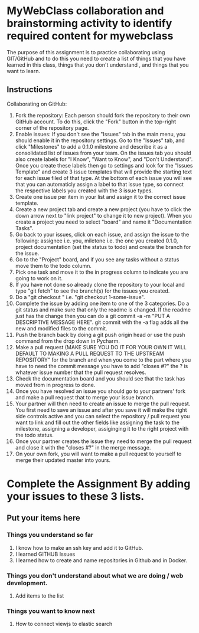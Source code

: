 # MyWebClass collaboration and brainstorming activity to identify required content for mywebclass

The purpose of this assignment is to practice collaborating using GIT/GitHub and to do this you need to create a list of things that you have learned in this class, things that you don't understand , and things that you want to learn.  

## Instructions
Collaborating on GitHub:

1. Fork the repository: Each person should fork the repository to their own GitHub account. To do this, click the "Fork" button in the top-right corner of the repository page.
2. Enable issues: If you don't see the "Issues" tab in the main menu, you should enable it in the repository settings. Go to the "Issues" tab, and click "Milestones" to add a 0.1.0 milestone and describe it as a consolidated list of issues from your team.  On the issues tab you should also create labels for "I Know", "Want to Know", and "Don't Understand".  Once you create these labels then go to settings and look for the "Issues Template" and create 3 issue templates that will provide the starting text for each issue filed of that type.  At the bottom of each issue you will see that you can automaticly assign a label to that issue type, so connect the respective labels you created with the 3 issue types.
3. Create one issue per item in your list and assign it to the correct issue template.  
4. Create a new project tab and create a new project (you have to click the down arrow next to "link project" to change it to new project). When you create a project you need to select "board" and name it "Documentation Tasks".
5.  Go back to your issues, click on each issue, and assign the issue to the following: assignee i.e. you, miletone i.e. the one you created 0.1.0, project documentation (set the status to todo) and create the branch for the issue.
4. Go to the "Project" board, and if you see any tasks without a status move them to the todo column.  
5. Pick one task and move it to the in progress column to indicate you are going to work on it.
6. If you have not done so already clone the repository to your local and type "git fetch" to see the branch(s) for the issues you created. 
7.  Do a "git checkout <name of branch>" i.e. "git checkout 1-some-issue".
8.  Complete the issue by adding one item to one of the 3 categories.  Do a git status and make sure that only the readme is changed.  If the readme just has the change then you can do a git commit -a -m "PUT A DESCRIPTIVE MESSAGE HERE".  git commit with the -a flag adds all the new and modified files to the commit.
9. Push the branch back by doing a git push origin head or use the push command from the drop down in Pycharm.  
10.  Make a pull request (MAKE SURE YOU DO IT FOR YOUR OWN IT WILL DEFAULT TO MAKING A PULL REQUEST TO THE UPSTREAM REPOSITORY" for the branch and when you come to the part where you have to need the commit message you have to add "closes #?"  the ? is whatever issue number that the pull request resolves.
11.  Check the documentation board and you should see that the task has moved from in progress to done.
12.  Once you have resolved an issue you should go to your partners' fork and make a pull request that to merge your issue branch.  
13.  Your partner will then need to create an issue to merge the pull request.  You first need to save an issue and after you save it will make the right side controls active and you can select the repository / pull request you want to link and fill out the other fields like assigning the task to the milestone, assigning a developer, assiginging it to the right project with the todo status.
14. Once your partner creates the issue they need to merge the pull request and close it with the "closes #?" in the merge message.
15. On your own fork, you will want to make a pull request to yourself to merge their updated master into yours.


# Complete the Assignment By adding your issues to these 3 lists.

## Put your items here
### Things you understand so far
1. I know how to make an ssh key and add it to GitHub.
2. I learned GITHUB Issues
3. I learned how to create and name repositories in Github and in Docker.
### Things you don't understand about what we are doing / web development.
1. Add items to the list
### Things you want to know next
1. How to connect viewjs to elastic search

